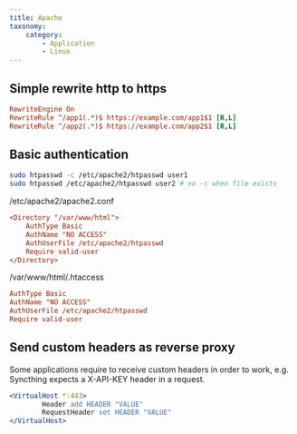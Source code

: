 ```yaml
---
title: Apache
taxonomy:
    category:
        - Application
        - Linux
---
```


## Simple rewrite http to https
```ini
RewriteEngine On
RewriteRule ^/app1(.*)$ https://example.com/app1$1 [R,L]
RewriteRule ^/app2(.*)$ https://example.com/app2$1 [R,L]
```

## Basic authentication
```bash
sudo htpasswd -c /etc/apache2/htpasswd user1
sudo htpasswd /etc/apache2/htpasswd user2 # no -c when file exists
```
/etc/apache2/apache2.conf
```ini
<Directory "/var/www/html">
    AuthType Basic
    AuthName "NO ACCESS"
    AuthUserFile /etc/apache2/htpasswd
    Require valid-user
</Directory>
```
/var/www/html/.htaccess
```ini
AuthType Basic
AuthName "NO ACCESS"
AuthUserFile /etc/apache2/htpasswd
Require valid-user
```

## Send custom headers as reverse proxy
Some applications require to receive custom headers in order to work, e.g. Syncthing expects a X-API-KEY header in a request.

```apache
<VirtualHost *:443>
        Header add HEADER "VALUE"
        RequestHeader set HEADER "VALUE"
</VirtualHost>
```